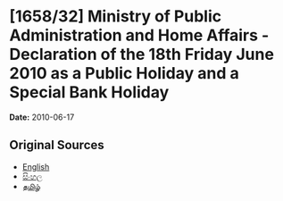 # [1658/32] Ministry of Public Administration and Home Affairs - Declaration of the 18th Friday June 2010 as a Public Holiday and a Special Bank Holiday

**Date:** 2010-06-17

## Original Sources

- [English](https://documents.gov.lk/view/extra-gazettes/2010/6/1658-32_E.pdf)
- [සිංහල](https://documents.gov.lk/view/extra-gazettes/2010/6/1658-32_S.pdf)
- [தமிழ்](https://documents.gov.lk/view/extra-gazettes/2010/6/1658-32_T.pdf)
